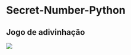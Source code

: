 <h1>Secret-Number-Python</h1> 
 <h2>Jogo de adivinhação</h2>
<img src="https://encrypted-tbn0.gstatic.com/images?q=tbn:ANd9GcRvL9lnNkXSBWMI1x9Z451K2Au53K0CSV-VLg&usqp=CAU">
